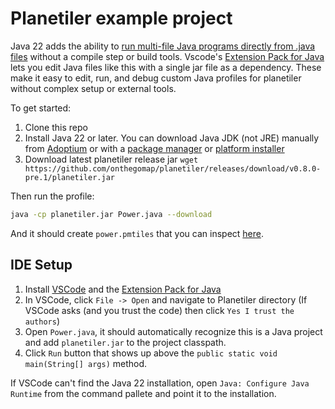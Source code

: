 # Planetiler example project

Java 22 adds the ability to [run multi-file Java programs directly from .java files](https://openjdk.org/jeps/458) without a compile step or build tools. Vscode's [Extension Pack for Java](https://marketplace.visualstudio.com/items?itemName=vscjava.vscode-java-pack) lets you edit Java files like this with a single jar file as a dependency. These make it easy to edit, run, and debug custom Java profiles for planetiler without complex setup or external tools.

To get started:

1. Clone this repo
1. Install Java 22 or later. You can download Java JDK (not JRE) manually from [Adoptium](https://adoptium.net) or with a [package manager](https://adoptium.net/installation/) or [platform installer](https://adoptium.net/installation/#_installers)
1. Download latest planetiler release jar `wget https://github.com/onthegomap/planetiler/releases/download/v0.8.0-pre.1/planetiler.jar`

Then run the profile:

```bash
java -cp planetiler.jar Power.java --download
```

And it should create `power.pmtiles` that you can inspect [here](https://protomaps.github.io/PMTiles/).

## IDE Setup

1. Install [VSCode](https://code.visualstudio.com/download) and the [Extension Pack for Java](https://marketplace.visualstudio.com/items?itemName=vscjava.vscode-java-pack)
1. In VSCode, click `File -> Open` and navigate to Planetiler directory (If VSCode asks (and you trust the code) then click `Yes I trust the authors`)
1. Open `Power.java`, it should automatically recognize this is a Java project and add `planetiler.jar` to the project classpath.
1. Click `Run` button that shows up above the `public static void main(String[] args)` method.

If VSCode can't find the Java 22 installation, open `Java: Configure Java Runtime` from the command pallete and point it to the installation.
